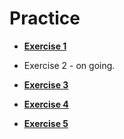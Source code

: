 # Practice

- **[Exercise 1](https://practice-medgrupo.netlify.app/exercicio-1/)**

- Exercise 2 - on going.

- **[Exercise 3](https://practice-medgrupo.netlify.app/exercicio-3/)**
- **[Exercise 4](https://practice-medgrupo.netlify.app/exercicio-4/)**
- **[Exercise 5](https://practice-medgrupo.netlify.app/exercicio-5/)**
